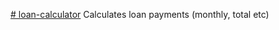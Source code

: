 [# loan-calculator](https://shaxxxboz.github.io/loan-calculator/index.html)
Calculates loan payments (monthly, total etc)

